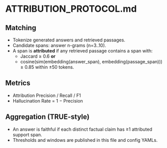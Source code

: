 # ATTRIBUTION_PROTOCOL.md

## Matching
- Tokenize generated answers and retrieved passages.
- Candidate spans: answer n-grams (n=3..10).
- A span is **attributed** if any retrieved passage contains a span with:
  - Jaccard ≥ 0.6 **or**
  - cosine(sim(embedding(answer_span), embedding(passage_span))) ≥ 0.85 within ±50 tokens.

## Metrics
- Attribution Precision / Recall / F1
- Hallucination Rate = 1 − Precision

## Aggregation (TRUE-style)
- An answer is faithful if each distinct factual claim has ≥1 attributed support span.
- Thresholds and windows are published in this file and config YAMLs.
